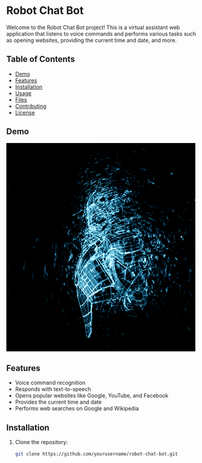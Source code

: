 # Robot Chat Bot

Welcome to the Robot Chat Bot project! This is a virtual assistant web application that listens to voice commands and performs various tasks such as opening websites, providing the current time and date, and more.

## Table of Contents

- [Demo](#demo)
- [Features](#features)
- [Installation](#installation)
- [Usage](#usage)
- [Files](#files)
- [Contributing](#contributing)
- [License](#license)

## Demo

![Robot Chat Bot Demo](giphy.gif)

## Features

- Voice command recognition
- Responds with text-to-speech
- Opens popular websites like Google, YouTube, and Facebook
- Provides the current time and date
- Performs web searches on Google and Wikipedia

## Installation

1. Clone the repository:
   ```sh
   git clone https://github.com/yourusername/robot-chat-bot.git
